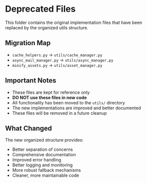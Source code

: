 # Deprecated Files

This folder contains the original implementation files that have been replaced by the organized utils structure.

## Migration Map

- `cache_helpers.py` → `utils/cache_manager.py`
- `async_mail_manager.py` → `utils/async_manager.py`  
- `minify_assets.py` → `utils/asset_manager.py`

## Important Notes

- These files are kept for reference only
- **DO NOT use these files in new code**
- All functionality has been moved to the `utils/` directory
- The new implementations are improved and better documented
- These files will be removed in a future cleanup

## What Changed

The new organized structure provides:
- Better separation of concerns
- Comprehensive documentation
- Improved error handling
- Better logging and monitoring
- More robust fallback mechanisms
- Cleaner, more maintainable code